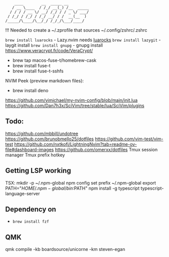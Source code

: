 ```
    ____        __  _____ __
   / __ \____  / /_/ __(_) /__  _____
  / / / / __ \/ __/ /_/ / / _ \/ ___/
 / /_/ / /_/ / /_/ __/ / /  __(__  )
/_____/\____/\__/_/ /_/_/\___/____/
```

!!!
Needed to create a ~/.zprofile that sources ~/.config/zshrc/.zshrc

`brew install luarocks` - Lazy.nvim needs [luarocks](https://luarocks.org/)
`brew install lazygit` - laygit install
`brew install gnupg` - gnupg install
https://www.veracrypt.fr/code/VeraCrypt/

- brew tap macos-fuse-t/homebrew-cask
- brew install fuse-t
- brew install fuse-t-sshfs

NVIM Peek (preview markdown files):

- brew install deno

https://github.com/vimichael/my-nvim-config/blob/main/init.lua
https://github.com/Dan7h3x/SciVim/tree/stable/lua/SciVim/plugins

## Todo:

https://github.com/mbbill/undotree
https://github.com/brunobmello25/dotfiles
https://github.com/vim-test/vim-test
https://github.com/nxtkofi/LightningNvim?tab=readme-ov-file#dashboard-images
https://github.com/omerxx/dotfiles
Tmux session manager
Tmux prefix hotkey

## Getting LSP working

TSX:
mkdir -p ~/.npm-global
npm config set prefix ~/.npm-global
export PATH="$HOME/.npm-global/bin:$PATH"
npm install -g typescript typescript-language-server

## Dependency on 
- `brew install fzf`

## QMK

qmk compile -kb boardsource/unicorne -km steven-egan
